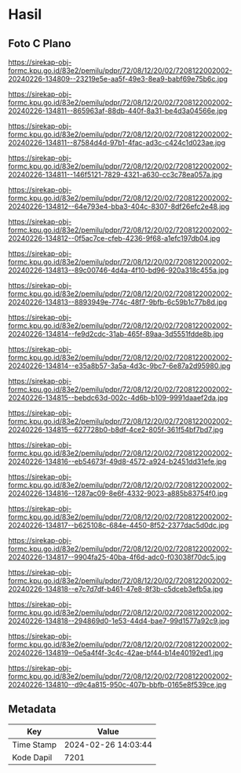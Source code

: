 # Hasil

## Foto C Plano

https://sirekap-obj-formc.kpu.go.id/83e2/pemilu/pdpr/72/08/12/20/02/7208122002002-20240226-134809--23219e5e-aa5f-49e3-8ea9-babf69e75b6c.jpg

https://sirekap-obj-formc.kpu.go.id/83e2/pemilu/pdpr/72/08/12/20/02/7208122002002-20240226-134811--865963af-88db-440f-8a31-be4d3a04566e.jpg

https://sirekap-obj-formc.kpu.go.id/83e2/pemilu/pdpr/72/08/12/20/02/7208122002002-20240226-134811--87584d4d-97b1-4fac-ad3c-c424c1d023ae.jpg

https://sirekap-obj-formc.kpu.go.id/83e2/pemilu/pdpr/72/08/12/20/02/7208122002002-20240226-134811--146f5121-7829-4321-a630-cc3c78ea057a.jpg

https://sirekap-obj-formc.kpu.go.id/83e2/pemilu/pdpr/72/08/12/20/02/7208122002002-20240226-134812--64e793e4-bba3-404c-8307-8df26efc2e48.jpg

https://sirekap-obj-formc.kpu.go.id/83e2/pemilu/pdpr/72/08/12/20/02/7208122002002-20240226-134812--0f5ac7ce-cfeb-4236-9f68-a1efc197db04.jpg

https://sirekap-obj-formc.kpu.go.id/83e2/pemilu/pdpr/72/08/12/20/02/7208122002002-20240226-134813--89c00746-4d4a-4f10-bd96-920a318c455a.jpg

https://sirekap-obj-formc.kpu.go.id/83e2/pemilu/pdpr/72/08/12/20/02/7208122002002-20240226-134813--8893949e-774c-48f7-9bfb-6c59b1c77b8d.jpg

https://sirekap-obj-formc.kpu.go.id/83e2/pemilu/pdpr/72/08/12/20/02/7208122002002-20240226-134814--fe9d2cdc-31ab-465f-89aa-3d5551fdde8b.jpg

https://sirekap-obj-formc.kpu.go.id/83e2/pemilu/pdpr/72/08/12/20/02/7208122002002-20240226-134814--e35a8b57-3a5a-4d3c-9bc7-6e87a2d95980.jpg

https://sirekap-obj-formc.kpu.go.id/83e2/pemilu/pdpr/72/08/12/20/02/7208122002002-20240226-134815--bebdc63d-002c-4d6b-b109-9991daaef2da.jpg

https://sirekap-obj-formc.kpu.go.id/83e2/pemilu/pdpr/72/08/12/20/02/7208122002002-20240226-134815--627728b0-b8df-4ce2-805f-361f54bf7bd7.jpg

https://sirekap-obj-formc.kpu.go.id/83e2/pemilu/pdpr/72/08/12/20/02/7208122002002-20240226-134816--eb54673f-49d8-4572-a924-b2451dd31efe.jpg

https://sirekap-obj-formc.kpu.go.id/83e2/pemilu/pdpr/72/08/12/20/02/7208122002002-20240226-134816--1287ac09-8e6f-4332-9023-a885b83754f0.jpg

https://sirekap-obj-formc.kpu.go.id/83e2/pemilu/pdpr/72/08/12/20/02/7208122002002-20240226-134817--b625108c-684e-4450-8f52-2377dac5d0dc.jpg

https://sirekap-obj-formc.kpu.go.id/83e2/pemilu/pdpr/72/08/12/20/02/7208122002002-20240226-134817--9904fa25-40ba-4f6d-adc0-f03038f70dc5.jpg

https://sirekap-obj-formc.kpu.go.id/83e2/pemilu/pdpr/72/08/12/20/02/7208122002002-20240226-134818--e7c7d7df-b461-47e8-8f3b-c5dceb3efb5a.jpg

https://sirekap-obj-formc.kpu.go.id/83e2/pemilu/pdpr/72/08/12/20/02/7208122002002-20240226-134818--294869d0-1e53-44d4-bae7-99d1577a92c9.jpg

https://sirekap-obj-formc.kpu.go.id/83e2/pemilu/pdpr/72/08/12/20/02/7208122002002-20240226-134819--0e5a4f4f-3c4c-42ae-bf44-b14e40192ed1.jpg

https://sirekap-obj-formc.kpu.go.id/83e2/pemilu/pdpr/72/08/12/20/02/7208122002002-20240226-134810--d9c4a815-950c-407b-bbfb-0165e8f539ce.jpg


## Metadata

| Key        | Value               |
| ---------- | ------------------- |
| Time Stamp | 2024-02-26 14:03:44 |
| Kode Dapil | 7201                |



